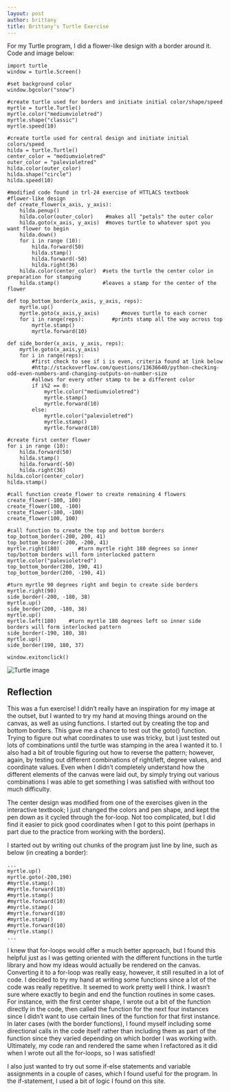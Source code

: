 ```yaml
---
layout: post
author: brittany
title: Brittany's Turtle Exercise
---
```


For my Turtle program, I did a flower-like design with a border around it. Code and image below:

```
import turtle
window = turtle.Screen()

#set background color
window.bgcolor("snow")

#create turtle used for borders and initiate initial color/shape/speed
myrtle = turtle.Turtle()
myrtle.color("mediumvioletred")
myrtle.shape("classic")
myrtle.speed(10)

#create turtle used for central design and initiate initial colors/speed
hilda = turtle.Turtle()
center_color = "mediumvioletred"
outer_color = "palevioletred"
hilda.color(outer_color)
hilda.shape("circle")
hilda.speed(10)

#modified code found in trl-24 exercise of HTTLACS textbook
#flower-like design
def create_flower(x_axis, y_axis):
    hilda.penup()
    hilda.color(outer_color)    #makes all "petals" the outer color
    hilda.goto(x_axis, y_axis)  #moves turtle to whatever spot you want flower to begin
    hilda.down()
    for i in range (10):
        hilda.forward(50)
        hilda.stamp()
        hilda.forward(-50)
        hilda.right(36)
    hilda.color(center_color)  #sets the turtle the center color in preparation for stamping  
    hilda.stamp()              #leaves a stamp for the center of the flower

def top_bottom_border(x_axis, y_axis, reps):
    myrtle.up()
    myrtle.goto(x_axis,y_axis)       #moves turtle to each corner
    for i in range(reps):         #prints stamp all the way across top
        myrtle.stamp()
        myrtle.forward(10)

def side_border(x_axis, y_axis, reps):
    myrtle.goto(x_axis,y_axis)
    for i in range(reps):
        #first check to see if i is even, criteria found at link below
        #http://stackoverflow.com/questions/13636640/python-checking-odd-even-numbers-and-changing-outputs-on-number-size
        #allows for every other stamp to be a different color
        if i%2 == 0:
            myrtle.color("mediumvioletred")
            myrtle.stamp()
            myrtle.forward(10)
        else:
            myrtle.color("palevioletred")
            myrtle.stamp()
            myrtle.forward(10)

#create first center flower
for i in range (10):
    hilda.forward(50)
    hilda.stamp()
    hilda.forward(-50)
    hilda.right(36)
hilda.color(center_color)    
hilda.stamp()

#call function create_flower to create remaining 4 flowers
create_flower(-100, 100)
create_flower(100, -100)
create_flower(-100, -100)
create_flower(100, 100)

#call function to create the top and bottom borders
top_bottom_border(-200, 200, 41)
top_bottom_border(-200, -200, 41)
myrtle.right(180)      #turn myrtle right 180 degrees so inner top/bottom borders will form interlocked pattern
myrtle.color("palevioletred")
top_bottom_border(200, 190, 41)
top_bottom_border(200, -190, 41)

#turn myrtle 90 degrees right and begin to create side borders
myrtle.right(90)
side_border(-200, -180, 38)
myrtle.up()
side_border(200, -180, 38)
myrtle.up()
myrtle.left(180)    #turn myrtle 180 degrees left so inner side borders will form interlocked pattern
side_border(-190, 180, 38)
myrtle.up()
side_border(190, 180, 37)

window.exitonclick()
```


![Turtle image](http://www.unc.edu/~bmhayes/inls560/turtleimage.png)

## Reflection
This was a fun exercise! I didn’t really have an inspiration for my image at the outset, but I wanted to try my hand at moving things around on the canvas, as well as using functions. I started out by creating the top and bottom borders. This gave me a chance to test out the goto() function. Trying to figure out what coordinates to use was tricky, but I just tested out lots of combinations until the turtle was stamping in the area I wanted it to. I also had a bit of trouble figuring out how to reverse the pattern; however, again, by testing out different combinations of right/left, degree values, and coordinate values. Even when I didn’t completely understand how the different elements of the canvas were laid out, by simply trying out various combinations I was able to get something I was satisfied with without too much difficulty.

The center design was modified from one of the exercises given in the interactive textbook; I just changed the colors and pen shape, and kept the pen down as it cycled through the for-loop. Not too complicated, but I did find it easier to pick good coordinates when I got to this point (perhaps in part due to the practice from working with the borders).

I started out by writing out chunks of the program just line by line, such as below (in creating a border):

```
...
myrtle.up()
myrtle.goto(-200,190)
#myrtle.stamp()
#myrtle.forward(10)
#myrtle.stamp()
#myrtle.forward(10)
#myrtle.stamp()
#myrtle.forward(10)
#myrtle.stamp()
#myrtle.forward(10)
#myrtle.stamp()
...

```

I knew that for-loops would offer a much better approach, but I found this helpful just as I was getting oriented with the different functions in the turtle library and how my ideas would actually be rendered on the canvas. Converting it to a for-loop was really easy, however, it still resulted in a lot of code. I decided to try my hand at writing some functions since a lot of the code was really repetitive. It seemed to work pretty well I think. I wasn’t sure where exactly to begin and end the function routines in some cases. For instance, with the first center shape, I wrote out a bit of the function directly in the code, then called the function for the next four instances since I didn’t want to use certain lines of the function for that first instance. In later cases (with the border functions), I found myself including some directional calls in the code itself rather than including them as part of the function since they varied depending on which border I was working with. Ultimately, my code ran and rendered the same when I refactored as it did when I wrote out all the for-loops, so I was satisfied!

I also just wanted to try out some if-else statements and variable assignments in a couple of cases, which I found useful for the program. In the if-statement, I used a bit of logic I found on this site.
